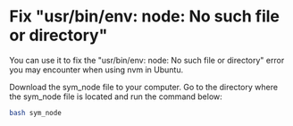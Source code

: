 # Fix "usr/bin/env: node: No such file or directory"

You can use it to fix the "usr/bin/env: node: No such file or directory" error you may encounter when using nvm in Ubuntu.

Download the sym_node file to your computer. Go to the directory where the sym_node file is located and run the command below:

```bash
bash sym_node
```

